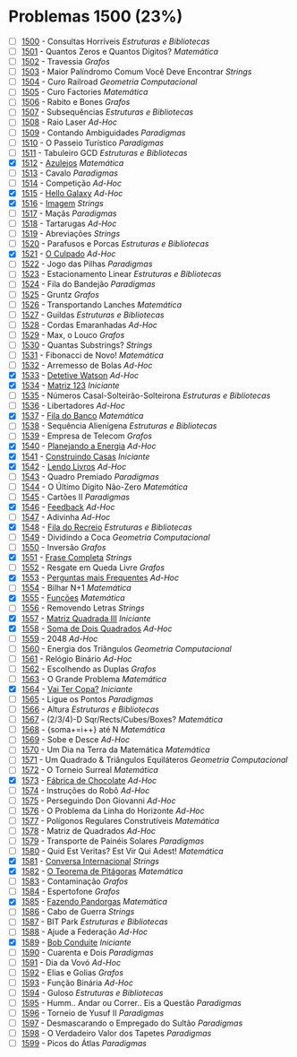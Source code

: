 # Problemas 1500 (23%)

  - [ ]  [1500](https://www.beecrowd.com.br/judge/pt/problems/view/1500) - Consultas Horríveis *Estruturas e Bibliotecas*
  - [ ]  [1501](https://www.beecrowd.com.br/judge/pt/problems/view/1501) - Quantos Zeros e Quantos Dígitos? *Matemática*
  - [ ]  [1502](https://www.beecrowd.com.br/judge/pt/problems/view/1502) - Travessia *Grafos*
  - [ ]  [1503](https://www.beecrowd.com.br/judge/pt/problems/view/1503) - Maior Palíndromo Comum Você Deve Encontrar *Strings*
  - [ ]  [1504](https://www.beecrowd.com.br/judge/pt/problems/view/1504) - Curo Railroad *Geometria Computacional*
  - [ ]  [1505](https://www.beecrowd.com.br/judge/pt/problems/view/1505) - Curo Factories *Matemática*
  - [ ]  [1506](https://www.beecrowd.com.br/judge/pt/problems/view/1506) - Rabito e Bones *Grafos*
  - [ ]  [1507](https://www.beecrowd.com.br/judge/pt/problems/view/1507) - Subsequências *Estruturas e Bibliotecas*
  - [ ]  [1508](https://www.beecrowd.com.br/judge/pt/problems/view/1508) - Raio Laser *Ad-Hoc*
  - [ ]  [1509](https://www.beecrowd.com.br/judge/pt/problems/view/1509) - Contando Ambiguidades *Paradigmas*
  - [ ]  [1510](https://www.beecrowd.com.br/judge/pt/problems/view/1510) - O Passeio Turístico *Paradigmas*
  - [ ]  [1511](https://www.beecrowd.com.br/judge/pt/problems/view/1511) - Tabuleiro GCD *Estruturas e Bibliotecas*
  - [x]  [1512](https://www.beecrowd.com.br/judge/pt/problems/view/1512) - [Azulejos](https://github.com/potigol/uoj-potigol/blob/master/src/1500/1512.poti) *Matemática*
  - [ ]  [1513](https://www.beecrowd.com.br/judge/pt/problems/view/1513) - Cavalo *Paradigmas*
  - [ ]  [1514](https://www.beecrowd.com.br/judge/pt/problems/view/1514) - Competição *Ad-Hoc*
  - [x]  [1515](https://www.beecrowd.com.br/judge/pt/problems/view/1515) - [Hello Galaxy](https://github.com/potigol/uoj-potigol/blob/master/src/1500/1515.poti) *Ad-Hoc*
  - [x]  [1516](https://www.beecrowd.com.br/judge/pt/problems/view/1516) - [Imagem](https://github.com/potigol/uoj-potigol/blob/master/src/1500/1516.poti) *Strings*
  - [ ]  [1517](https://www.beecrowd.com.br/judge/pt/problems/view/1517) - Maçãs *Paradigmas*
  - [ ]  [1518](https://www.beecrowd.com.br/judge/pt/problems/view/1518) - Tartarugas *Ad-Hoc*
  - [ ]  [1519](https://www.beecrowd.com.br/judge/pt/problems/view/1519) - Abreviações *Strings*
  - [ ]  [1520](https://www.beecrowd.com.br/judge/pt/problems/view/1520) - Parafusos e Porcas *Estruturas e Bibliotecas*
  - [x]  [1521](https://www.beecrowd.com.br/judge/pt/problems/view/1521) - [O Culpado](https://github.com/potigol/uoj-potigol/blob/master/src/1500/1521.poti) *Ad-Hoc*
  - [ ]  [1522](https://www.beecrowd.com.br/judge/pt/problems/view/1522) - Jogo das Pilhas *Paradigmas*
  - [ ]  [1523](https://www.beecrowd.com.br/judge/pt/problems/view/1523) - Estacionamento Linear *Estruturas e Bibliotecas*
  - [ ]  [1524](https://www.beecrowd.com.br/judge/pt/problems/view/1524) - Fila do Bandejão *Paradigmas*
  - [ ]  [1525](https://www.beecrowd.com.br/judge/pt/problems/view/1525) - Gruntz *Grafos*
  - [ ]  [1526](https://www.beecrowd.com.br/judge/pt/problems/view/1526) - Transportando Lanches *Matemática*
  - [ ]  [1527](https://www.beecrowd.com.br/judge/pt/problems/view/1527) - Guildas *Estruturas e Bibliotecas*
  - [ ]  [1528](https://www.beecrowd.com.br/judge/pt/problems/view/1528) - Cordas Emaranhadas *Ad-Hoc*
  - [ ]  [1529](https://www.beecrowd.com.br/judge/pt/problems/view/1529) - Max, o Louco *Grafos*
  - [ ]  [1530](https://www.beecrowd.com.br/judge/pt/problems/view/1530) - Quantas Substrings? *Strings*
  - [ ]  [1531](https://www.beecrowd.com.br/judge/pt/problems/view/1531) - Fibonacci de Novo! *Matemática*
  - [ ]  [1532](https://www.beecrowd.com.br/judge/pt/problems/view/1532) - Arremesso de Bolas *Ad-Hoc*
  - [x]  [1533](https://www.beecrowd.com.br/judge/pt/problems/view/1533) - [Detetive Watson](https://github.com/potigol/uoj-potigol/blob/master/src/1500/1533.poti) *Ad-Hoc*
  - [x]  [1534](https://www.beecrowd.com.br/judge/pt/problems/view/1534) - [Matriz 123](https://github.com/potigol/uoj-potigol/blob/master/src/1500/1534.poti) *Iniciante*
  - [ ]  [1535](https://www.beecrowd.com.br/judge/pt/problems/view/1535) - Números Casal-Solteirão-Solteirona *Estruturas e Bibliotecas*
  - [ ]  [1536](https://www.beecrowd.com.br/judge/pt/problems/view/1536) - Libertadores *Ad-Hoc*
  - [x]  [1537](https://www.beecrowd.com.br/judge/pt/problems/view/1537) - [Fila do Banco](https://github.com/potigol/uoj-potigol/blob/master/src/1500/1537.poti) *Matemática*
  - [ ]  [1538](https://www.beecrowd.com.br/judge/pt/problems/view/1538) - Sequência Alienígena *Estruturas e Bibliotecas*
  - [ ]  [1539](https://www.beecrowd.com.br/judge/pt/problems/view/1539) - Empresa de Telecom *Grafos*
  - [x]  [1540](https://www.beecrowd.com.br/judge/pt/problems/view/1540) - [Planejando a Energia](https://github.com/potigol/uoj-potigol/blob/master/src/1500/1540.poti) *Ad-Hoc*
  - [x]  [1541](https://www.beecrowd.com.br/judge/pt/problems/view/1541) - [Construindo Casas](https://github.com/potigol/uoj-potigol/blob/master/src/1500/1541.poti) *Iniciante*
  - [x]  [1542](https://www.beecrowd.com.br/judge/pt/problems/view/1542) - [Lendo Livros](https://github.com/potigol/uoj-potigol/blob/master/src/1500/1542.poti) *Ad-Hoc*
  - [ ]  [1543](https://www.beecrowd.com.br/judge/pt/problems/view/1543) - Quadro Premiado *Paradigmas*
  - [ ]  [1544](https://www.beecrowd.com.br/judge/pt/problems/view/1544) - O Último Dígito Não-Zero *Matemática*
  - [ ]  [1545](https://www.beecrowd.com.br/judge/pt/problems/view/1545) - Cartões II *Paradigmas*
  - [x]  [1546](https://www.beecrowd.com.br/judge/pt/problems/view/1546) - [Feedback](https://github.com/potigol/uoj-potigol/blob/master/src/1500/1546.poti) *Ad-Hoc*
  - [ ]  [1547](https://www.beecrowd.com.br/judge/pt/problems/view/1547) - Adivinha *Ad-Hoc*
  - [x]  [1548](https://www.beecrowd.com.br/judge/pt/problems/view/1548) - [Fila do Recreio](https://github.com/potigol/uoj-potigol/blob/master/src/1500/1548.poti) *Estruturas e Bibliotecas*
  - [ ]  [1549](https://www.beecrowd.com.br/judge/pt/problems/view/1549) - Dividindo a Coca *Geometria Computacional*
  - [ ]  [1550](https://www.beecrowd.com.br/judge/pt/problems/view/1550) - Inversão *Grafos*
  - [x]  [1551](https://www.beecrowd.com.br/judge/pt/problems/view/1551) - [Frase Completa](https://github.com/potigol/uoj-potigol/blob/master/src/1500/1551.poti) *Strings*
  - [ ]  [1552](https://www.beecrowd.com.br/judge/pt/problems/view/1552) - Resgate em Queda Livre *Grafos*
  - [x]  [1553](https://www.beecrowd.com.br/judge/pt/problems/view/1553) - [Perguntas mais Frequentes](https://github.com/potigol/uoj-potigol/blob/master/src/1500/1553.poti) *Ad-Hoc*
  - [ ]  [1554](https://www.beecrowd.com.br/judge/pt/problems/view/1554) - Bilhar N+1 *Matemática*
  - [x]  [1555](https://www.beecrowd.com.br/judge/pt/problems/view/1555) - [Funções](https://github.com/potigol/uoj-potigol/blob/master/src/1500/1555.poti) *Matemática*
  - [ ]  [1556](https://www.beecrowd.com.br/judge/pt/problems/view/1556) - Removendo Letras *Strings*
  - [x]  [1557](https://www.beecrowd.com.br/judge/pt/problems/view/1557) - [Matriz Quadrada III](https://github.com/potigol/uoj-potigol/blob/master/src/1500/1557.poti) *Iniciante*
  - [x]  [1558](https://www.beecrowd.com.br/judge/pt/problems/view/1558) - [Soma de Dois Quadrados](https://github.com/potigol/uoj-potigol/blob/master/src/1500/1558.poti) *Ad-Hoc*
  - [ ]  [1559](https://www.beecrowd.com.br/judge/pt/problems/view/1559) - 2048 *Ad-Hoc*
  - [ ]  [1560](https://www.beecrowd.com.br/judge/pt/problems/view/1560) - Energia dos Triângulos *Geometria Computacional*
  - [ ]  [1561](https://www.beecrowd.com.br/judge/pt/problems/view/1561) - Relógio Binário *Ad-Hoc*
  - [ ]  [1562](https://www.beecrowd.com.br/judge/pt/problems/view/1562) - Escolhendo as Duplas *Grafos*
  - [ ]  [1563](https://www.beecrowd.com.br/judge/pt/problems/view/1563) - O Grande Problema *Matemática*
  - [x]  [1564](https://www.beecrowd.com.br/judge/pt/problems/view/1564) - [Vai Ter Copa?](https://github.com/potigol/uoj-potigol/blob/master/src/1500/1564.poti) *Iniciante*
  - [ ]  [1565](https://www.beecrowd.com.br/judge/pt/problems/view/1565) - Ligue os Pontos *Paradigmas*
  - [ ]  [1566](https://www.beecrowd.com.br/judge/pt/problems/view/1566) - Altura *Estruturas e Bibliotecas*
  - [ ]  [1567](https://www.beecrowd.com.br/judge/pt/problems/view/1567) - (2/3/4)-D Sqr/Rects/Cubes/Boxes? *Matemática*
  - [ ]  [1568](https://www.beecrowd.com.br/judge/pt/problems/view/1568) - {soma+=i++} até N *Matemática*
  - [ ]  [1569](https://www.beecrowd.com.br/judge/pt/problems/view/1569) - Sobe e Desce *Ad-Hoc*
  - [ ]  [1570](https://www.beecrowd.com.br/judge/pt/problems/view/1570) - Um Dia na Terra da Matemática *Matemática*
  - [ ]  [1571](https://www.beecrowd.com.br/judge/pt/problems/view/1571) - Um Quadrado &amp; Triângulos Equiláteros *Geometria Computacional*
  - [ ]  [1572](https://www.beecrowd.com.br/judge/pt/problems/view/1572) - O Torneio Surreal *Matemática*
  - [x]  [1573](https://www.beecrowd.com.br/judge/pt/problems/view/1573) - [Fábrica de Chocolate](https://github.com/potigol/uoj-potigol/blob/master/src/1500/1573.poti) *Ad-Hoc*
  - [ ]  [1574](https://www.beecrowd.com.br/judge/pt/problems/view/1574) - Instruções do Robô *Ad-Hoc*
  - [ ]  [1575](https://www.beecrowd.com.br/judge/pt/problems/view/1575) - Perseguindo Don Giovanni *Ad-Hoc*
  - [ ]  [1576](https://www.beecrowd.com.br/judge/pt/problems/view/1576) - O Problema da Linha do Horizonte *Ad-Hoc*
  - [ ]  [1577](https://www.beecrowd.com.br/judge/pt/problems/view/1577) - Polígonos Regulares Construtíveis *Matemática*
  - [ ]  [1578](https://www.beecrowd.com.br/judge/pt/problems/view/1578) - Matriz de Quadrados *Ad-Hoc*
  - [ ]  [1579](https://www.beecrowd.com.br/judge/pt/problems/view/1579) - Transporte de Painéis Solares *Paradigmas*
  - [ ]  [1580](https://www.beecrowd.com.br/judge/pt/problems/view/1580) - Quid Est Veritas? Est Vir Qui Adest! *Matemática*
  - [x]  [1581](https://www.beecrowd.com.br/judge/pt/problems/view/1581) - [Conversa Internacional](https://github.com/potigol/uoj-potigol/blob/master/src/1500/1581.poti) *Strings*
  - [x]  [1582](https://www.beecrowd.com.br/judge/pt/problems/view/1582) - [O Teorema de Pitágoras](https://github.com/potigol/uoj-potigol/blob/master/src/1500/1582.poti) *Matemática*
  - [ ]  [1583](https://www.beecrowd.com.br/judge/pt/problems/view/1583) - Contaminação *Grafos*
  - [ ]  [1584](https://www.beecrowd.com.br/judge/pt/problems/view/1584) - Espertofone *Grafos*
  - [x]  [1585](https://www.beecrowd.com.br/judge/pt/problems/view/1585) - [Fazendo Pandorgas](https://github.com/potigol/uoj-potigol/blob/master/src/1500/1585.poti) *Matemática*
  - [ ]  [1586](https://www.beecrowd.com.br/judge/pt/problems/view/1586) - Cabo de Guerra *Strings*
  - [ ]  [1587](https://www.beecrowd.com.br/judge/pt/problems/view/1587) - BIT Park *Estruturas e Bibliotecas*
  - [ ]  [1588](https://www.beecrowd.com.br/judge/pt/problems/view/1588) - Ajude a Federação *Ad-Hoc*
  - [x]  [1589](https://www.beecrowd.com.br/judge/pt/problems/view/1589) - [Bob Conduite](https://github.com/potigol/uoj-potigol/blob/master/src/1500/1589.poti) *Iniciante*
  - [ ]  [1590](https://www.beecrowd.com.br/judge/pt/problems/view/1590) - Cuarenta e Dois *Paradigmas*
  - [ ]  [1591](https://www.beecrowd.com.br/judge/pt/problems/view/1591) - Dia da Vovó *Ad-Hoc*
  - [ ]  [1592](https://www.beecrowd.com.br/judge/pt/problems/view/1592) - Elias e Golias *Grafos*
  - [ ]  [1593](https://www.beecrowd.com.br/judge/pt/problems/view/1593) - Função Binária *Ad-Hoc*
  - [ ]  [1594](https://www.beecrowd.com.br/judge/pt/problems/view/1594) - Guloso *Estruturas e Bibliotecas*
  - [ ]  [1595](https://www.beecrowd.com.br/judge/pt/problems/view/1595) - Humm.. Andar ou Correr.. Eis a Questão *Paradigmas*
  - [ ]  [1596](https://www.beecrowd.com.br/judge/pt/problems/view/1596) - Torneio de Yusuf II *Paradigmas*
  - [ ]  [1597](https://www.beecrowd.com.br/judge/pt/problems/view/1597) - Desmascarando o Empregado do Sultão *Paradigmas*
  - [ ]  [1598](https://www.beecrowd.com.br/judge/pt/problems/view/1598) - O Verdadeiro Valor dos Tapetes *Paradigmas*
  - [ ]  [1599](https://www.beecrowd.com.br/judge/pt/problems/view/1599) - Picos do Átlas *Paradigmas*